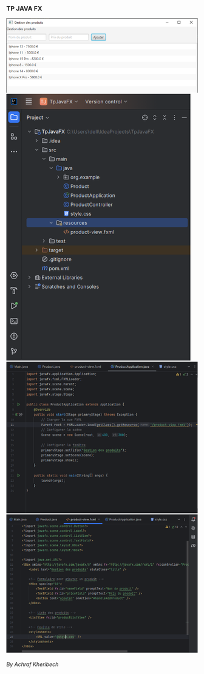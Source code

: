 <h3> TP JAVA FX</h3>

<img src="src/Captures/1.PNG">
<img src="src/Captures/2.PNG">
<img src="src/Captures/3.PNG">
<img src="src/Captures/4.PNG">


<h6>By Achraf Kheribech</h6>
